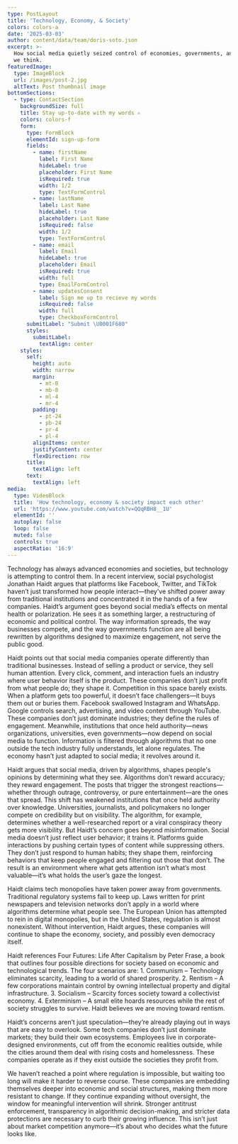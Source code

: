```yaml
---
type: PostLayout
title: 'Technology, Economy, & Society'
colors: colors-a
date: '2025-03-03'
author: content/data/team/doris-soto.json
excerpt: >-
  How social media quietly seized control of economies, governments, and the way
  we think.
featuredImage:
  type: ImageBlock
  url: /images/post-2.jpg
  altText: Post thumbnail image
bottomSections:
  - type: ContactSection
    backgroundSize: full
    title: Stay up-to-date with my words ✍️
    colors: colors-f
    form:
      type: FormBlock
      elementId: sign-up-form
      fields:
        - name: firstName
          label: First Name
          hideLabel: true
          placeholder: First Name
          isRequired: true
          width: 1/2
          type: TextFormControl
        - name: lastName
          label: Last Name
          hideLabel: true
          placeholder: Last Name
          isRequired: false
          width: 1/2
          type: TextFormControl
        - name: email
          label: Email
          hideLabel: true
          placeholder: Email
          isRequired: true
          width: full
          type: EmailFormControl
        - name: updatesConsent
          label: Sign me up to recieve my words
          isRequired: false
          width: full
          type: CheckboxFormControl
      submitLabel: "Submit \U0001F680"
      styles:
        submitLabel:
          textAlign: center
    styles:
      self:
        height: auto
        width: narrow
        margin:
          - mt-0
          - mb-0
          - ml-4
          - mr-4
        padding:
          - pt-24
          - pb-24
          - pr-4
          - pl-4
        alignItems: center
        justifyContent: center
        flexDirection: row
      title:
        textAlign: left
      text:
        textAlign: left
media:
  type: VideoBlock
  title: 'How technology, economy & society impact each other'
  url: 'https://www.youtube.com/watch?v=QQqRBH8__1U'
  elementId: ''
  autoplay: false
  loop: false
  muted: false
  controls: true
  aspectRatio: '16:9'
---
```

Technology has always advanced economies and societies, but technology is attempting to control them. In a recent interview, social psychologist Jonathan Haidt argues that platforms like Facebook, Twitter, and TikTok haven’t just transformed how people interact—they’ve shifted power away from traditional institutions and concentrated it in the hands of a few companies. Haidt’s argument goes beyond social media’s effects on mental health or polarization. He sees it as something larger, a restructuring of economic and political control. The way information spreads, the way businesses compete, and the way governments function are all being rewritten by algorithms designed to maximize engagement, not serve the public good.

Haidt points out that social media companies operate differently than traditional businesses. Instead of selling a product or service, they sell human attention. Every click, comment, and interaction fuels an industry where user behavior itself is the product. These companies don’t just profit from what people do; they shape it. Competition in this space barely exists. When a platform gets too powerful, it doesn’t face challengers—it buys them out or buries them. Facebook swallowed Instagram and WhatsApp. Google controls search, advertising, and video content through YouTube. These companies don’t just dominate industries; they define the rules of engagement. Meanwhile, institutions that once held authority—news organizations, universities, even governments—now depend on social media to function. Information is filtered through algorithms that no one outside the tech industry fully understands, let alone regulates. The economy hasn’t just adapted to social media; it revolves around it.

Haidt argues that social media, driven by algorithms, shapes people's opinions by determining what they see. Algorithms don’t reward accuracy; they reward engagement. The posts that trigger the strongest reactions—whether through outrage, controversy, or pure entertainment—are the ones that spread. This shift has weakened institutions that once held authority over knowledge. Universities, journalists, and policymakers no longer compete on credibility but on visibility. The algorithm, for example, determines whether a well-researched report or a viral conspiracy theory gets more visibility. But Haidt’s concern goes beyond misinformation. Social media doesn’t just reflect user behavior; it trains it. Platforms guide interactions by pushing certain types of content while suppressing others. They don’t just respond to human habits; they shape them, reinforcing behaviors that keep people engaged and filtering out those that don’t. The result is an environment where what gets attention isn’t what’s most valuable—it’s what holds the user’s gaze the longest.

Haidt claims tech monopolies have taken power away from governments. Traditional regulatory systems fail to keep up. Laws written for print newspapers and television networks don’t apply in a world where algorithms determine what people see. The European Union has attempted to rein in digital monopolies, but in the United States, regulation is almost nonexistent. Without intervention, Haidt argues, these companies will continue to shape the economy, society, and possibly even democracy itself.

Haidt references Four Futures: Life After Capitalism by Peter Frase, a book that outlines four possible directions for society based on economic and technological trends. The four scenarios are:
1\. Communism – Technology eliminates scarcity, leading to a world of shared prosperity.
2\. Rentism – A few corporations maintain control by owning intellectual property and digital infrastructure.
3\. Socialism – Scarcity forces society toward a collectivist economy.
4\. Exterminism – A small elite hoards resources while the rest of society struggles to survive.
Haidt believes we are moving toward rentism.

Haidt’s concerns aren’t just speculation—they’re already playing out in ways that are easy to overlook. Some tech companies don’t just dominate markets; they build their own ecosystems. Employees live in corporate-designed environments, cut off from the economic realities outside, while the cities around them deal with rising costs and homelessness. These companies operate as if they exist outside the societies they profit from.

We haven’t reached a point where regulation is impossible, but waiting too long will make it harder to reverse course. These companies are embedding themselves deeper into economic and social structures, making them more resistant to change. If they continue expanding without oversight, the window for meaningful intervention will shrink. Stronger antitrust enforcement, transparency in algorithmic decision-making, and stricter data protections are necessary to curb their growing influence. This isn’t just about market competition anymore—it’s about who decides what the future looks like.
